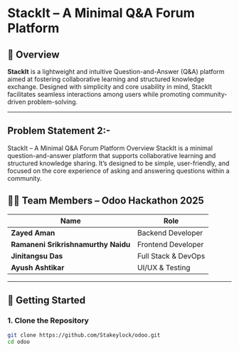# StackIt – A Minimal Q&A Forum Platform

## 🧠 Overview

**StackIt** is a lightweight and intuitive Question-and-Answer (Q&A) platform aimed at fostering collaborative learning and structured knowledge exchange. Designed with simplicity and core usability in mind, StackIt facilitates seamless interactions among users while promoting community-driven problem-solving.


---

## Problem Statement 2:- 
  
StackIt – A Minimal Q&A Forum Platform 
Overview 
StackIt is a minimal question-and-answer platform that supports collaborative 
learning and structured knowledge sharing. It’s designed to be simple, user-friendly, 
and focused on the core experience of asking and answering questions within a 
community.


## 👨‍💻 Team Members – Odoo Hackathon 2025

| Name                               | Role               |
|------------------------------------|--------------------|
| **Zayed Aman**                     | Backend Developer  |
| **Ramaneni Srikrishnamurthy Naidu**| Frontend Developer |
| **Jinitangsu Das**                 | Full Stack & DevOps|
| **Ayush Ashtikar**                 | UI/UX & Testing    |

---

## 🏁 Getting Started

### 1. Clone the Repository
```bash
git clone https://github.com/Stakeylock/odoo.git
cd odoo
